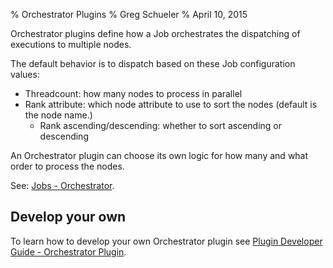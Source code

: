 % Orchestrator Plugins
% Greg Schueler
% April 10, 2015

Orchestrator plugins define how a Job orchestrates the dispatching of executions to multiple nodes.

The default behavior is to dispatch based on these Job configuration values:

* Threadcount: how many nodes to process in parallel
* Rank attribute: which node attribute to use to sort the nodes (default is the node name.)
	* Rank ascending/descending: whether to sort ascending or descending

An Orchestrator plugin can choose its own logic for how many and what order to process the nodes.

See: [Jobs - Orchestrator](../manual/jobs.html#orchestrator).

## Develop your own

To learn how to develop your own Orchestrator plugin
see [Plugin Developer Guide - Orchestrator Plugin](../developer/orchestrator-plugin.html).
